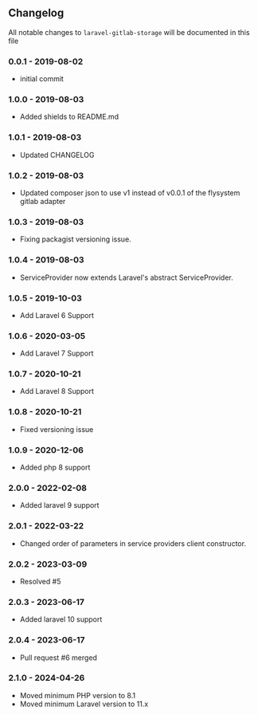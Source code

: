 ## Changelog

All notable changes to `laravel-gitlab-storage` will be documented in this file

### 0.0.1 - 2019-08-02
- initial commit

### 1.0.0 - 2019-08-03
- Added shields to README.md

### 1.0.1 - 2019-08-03
- Updated CHANGELOG

### 1.0.2 - 2019-08-03
- Updated composer json to use v1 instead of v0.0.1 of the flysystem gitlab adapter

### 1.0.3 - 2019-08-03
- Fixing packagist versioning issue.

### 1.0.4 - 2019-08-03
- ServiceProvider now extends Laravel's abstract ServiceProvider.

### 1.0.5 - 2019-10-03
- Add Laravel 6 Support

### 1.0.6 - 2020-03-05
- Add Laravel 7 Support

### 1.0.7 - 2020-10-21
- Add Laravel 8 Support

### 1.0.8 - 2020-10-21
- Fixed versioning issue

### 1.0.9 - 2020-12-06
- Added php 8 support

### 2.0.0 - 2022-02-08
- Added laravel 9 support

### 2.0.1 - 2022-03-22
- Changed order of parameters in service providers client constructor.

### 2.0.2 - 2023-03-09
- Resolved #5

### 2.0.3 - 2023-06-17
- Added laravel 10 support

### 2.0.4 - 2023-06-17
- Pull request #6 merged

### 2.1.0 - 2024-04-26
- Moved minimum PHP version to 8.1
- Moved minimum Laravel version to 11.x
